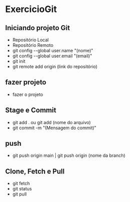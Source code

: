 # ExercicioGit
## Iniciando projeto Git
- Repositório Local
- Repositório Remoto
- git config --global user.name "(nome)"
- git config --global user.email "(email)"
- git init
- git remote add origin (link do repositório)
## fazer projeto
- fazer o projeto
## Stage e Commit 
- git add . ou git add (nome do arquivo)
- git commit -m "(Mensagem do commit)"
## push
- git push origin main | git push origin (nome da branch)
## Clone, Fetch e Pull
- git fetch
- git status
- git pull
